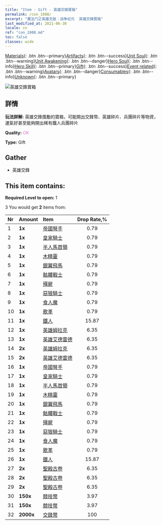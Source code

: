 ```yaml
---
title: "Item - Gift - 英雄交鋒寶箱"
permalink: /con_1008/
excerpt: "魔法门之英雄无敌：战争纪元  英雄交鋒寶箱"
last_modified_at: 2021-06-30
locale: cn
ref: "con_1008.md"
toc: false
classes: wide
---
```

 [Materials](/ItemsCN/){: .btn .btn--primary}[Artifacts](/ItemsCN/Artifacts/){: .btn .btn--success}[Unit Soul](/ItemsCN/UnitSoul/){: .btn .btn--warning}[Unit Awakening](/ItemsCN/UnitAwakening/){: .btn .btn--danger}[Hero Soul](/ItemsCN/HeroSoul/){: .btn .btn--info}[Hero Skill](/ItemsCN/HeroSkill/){: .btn .btn--primary}[Gift](/ItemsCN/Gift/){: .btn .btn--success}[Event related](/ItemsCN/Events/){: .btn .btn--warning}[Avatars](/ItemsCN/Avatars/){: .btn .btn--danger}[Consumables](/ItemsCN/Consumables/){: .btn .btn--info}[Unknown](/ItemsCN/Unknown/){: .btn .btn--primary}

 ![英雄交鋒寶箱](/images/t/i_50002.png)

## 詳情
 **玩法詳解:** 英雄交鋒獎勵的寶箱，可能開出交鋒幣、英雄碎片、兵團碎片等物資，運氣好甚至能夠開出稀有鐵人兵團碎片

 **Quality:** <span style="color: #DA70D6">OK</span>

 **Type:** Gift

## Gather

*    英雄交鋒 

## This item contains:

 **Required Level to open:** 1

 3 You would get **2** items  from:

  | Nr | Amount |     Item    | Drop Rate,% |
  |:---|:-------|:------------|:---------:|
  | 1 |  **1x** | [帝國弩手](/cn/Items/unt_191/) | 0.79 | 
  | 2 |  **1x** | [皇家騎士](/cn/Items/unt_195/) | 0.79 | 
  | 3 |  **1x** | [半人馬首領](/cn/Items/unt_199/) | 0.79 | 
  | 4 |  **1x** | [木精靈](/cn/Items/unt_201/) | 0.79 | 
  | 5 |  **1x** | [銀翼飛馬](/cn/Items/unt_202/) | 0.79 | 
  | 6 |  **1x** | [骷髏戰士](/cn/Items/unt_208/) | 0.79 | 
  | 7 |  **1x** | [殭屍](/cn/Items/unt_209/) | 0.79 | 
  | 8 |  **1x** | [惡狼騎士](/cn/Items/unt_218/) | 0.79 | 
  | 9 |  **1x** | [食人魔](/cn/Items/unt_220/) | 0.79 | 
  | 10 |  **1x** | [歌革](/cn/Items/unt_227/) | 0.79 | 
  | 11 |  **1x** | [鐵人](/cn/Items/unt_237/) | 15.87 | 
  | 12 |  **1x** | [英雄姆拉克](/cn/Items/her_360/) | 6.35 | 
  | 13 |  **1x** | [英雄艾德雷德](/cn/Items/her_359/) | 6.35 | 
  | 14 |  **2x** | [英雄姆拉克](/cn/Items/her_360/) | 6.35 | 
  | 15 |  **2x** | [英雄艾德雷德](/cn/Items/her_359/) | 6.35 | 
  | 16 |  **1x** | [帝國弩手](/cn/Items/unt_191/) | 0.79 | 
  | 17 |  **1x** | [皇家騎士](/cn/Items/unt_195/) | 0.79 | 
  | 18 |  **1x** | [半人馬首領](/cn/Items/unt_199/) | 0.79 | 
  | 19 |  **1x** | [木精靈](/cn/Items/unt_201/) | 0.79 | 
  | 20 |  **1x** | [銀翼飛馬](/cn/Items/unt_202/) | 0.79 | 
  | 21 |  **1x** | [骷髏戰士](/cn/Items/unt_208/) | 0.79 | 
  | 22 |  **1x** | [殭屍](/cn/Items/unt_209/) | 0.79 | 
  | 23 |  **1x** | [惡狼騎士](/cn/Items/unt_218/) | 0.79 | 
  | 24 |  **1x** | [食人魔](/cn/Items/unt_220/) | 0.79 | 
  | 25 |  **1x** | [歌革](/cn/Items/unt_227/) | 0.79 | 
  | 26 |  **1x** | [鐵人](/cn/Items/unt_237/) | 15.87 | 
  | 27 |  **2x** | [聖殿古卷](/cn/Items/con_697/) | 6.35 | 
  | 28 |  **2x** | [聖殿古卷](/cn/Items/con_697/) | 6.35 | 
  | 29 |  **2x** | [聖殿古卷](/cn/Items/con_697/) | 6.35 | 
  | 30 |  **150x** | [競技幣](/cn/Items/con_903/) | 3.97 | 
  | 31 |  **150x** | [競技幣](/cn/Items/con_903/) | 3.97 | 
  | 32 |  **2000x** | [交鋒幣](/cn/Items/con_907/) | 100 | 
